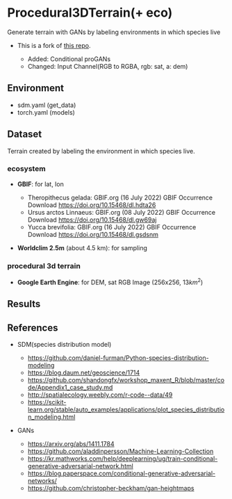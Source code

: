 # **Procedural3DTerrain**(+ eco)

Generate terrain with GANs by labeling environments in which species live

-   This is a fork of [this repo](https://github.com/Panagiotou/Procedural3DTerrain).

    -   Added: Conditional proGANs
    -   Changed: Input Channel(RGB to RGBA, rgb: sat, a: dem)

## **Environment**

-   sdm.yaml (get_data)
-   torch.yaml (models)

## **Dataset**

Terrain created by labeling the environment in which species live.

### **ecosystem**

-   **GBIF**: for lat, lon

    -   Theropithecus gelada: GBIF.org (16 July 2022) GBIF Occurrence Download https://doi.org/10.15468/dl.hdta26
    -   Ursus arctos Linnaeus: GBIF.org (08 July 2022) GBIF Occurrence Download https://doi.org/10.15468/dl.gw69aj
    -   Yucca brevifolia: GBIF.org (16 July 2022) GBIF Occurrence Download https://doi.org/10.15468/dl.gsdsnm

-   **Worldclim 2.5m** (about 4.5 km): for sampling

### **procedural** **3d** **terrain**

-   **Google Earth Engine**: for DEM, sat RGB Image (256x256, $13km^2$)

## **Results**

## **References**

-   SDM(species distribution model)

    -   https://github.com/daniel-furman/Python-species-distribution-modeling
    -   https://blog.daum.net/geoscience/1714
    -   https://github.com/shandongfx/workshop_maxent_R/blob/master/code/Appendix1_case_study.md
    -   http://spatialecology.weebly.com/r-code--data/49
    -   https://scikit-learn.org/stable/auto_examples/applications/plot_species_distribution_modeling.html

-   GANs
    -   https://arxiv.org/abs/1411.1784
    -   https://github.com/aladdinpersson/Machine-Learning-Collection
    -   https://kr.mathworks.com/help/deeplearning/ug/train-conditional-generative-adversarial-network.html
    -   https://blog.paperspace.com/conditional-generative-adversarial-networks/
    -   https://github.com/christopher-beckham/gan-heightmaps
